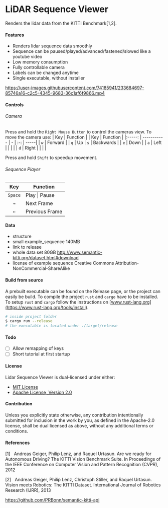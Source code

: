 # LiDAR Sequence Viewer
Renders the lidar data from the KITTI Benchmark[1,2].


#### Features
- Renders lidar sequence data smoothly 
- Sequence can be paused/played/advanced/fastened/slowed like a youtube video 
- Low memory consumption
- Fully controllable camera
- Labels can be changed anytime
- Single executable, without installer

https://user-images.githubusercontent.com/74185941/233684697-85746a16-c2c5-4345-9683-36c1af6f9866.mp4

#### Controls
###### Camera
Press and hold the `Right Mouse Button` to control the cameras view. 
To move the camera use:
| Key           | Function | | Key | Function |
|:-----:   | ----------- | - | :-: | -----|
| `w`        | Forward | | `q`     | Up
| `s`     | Backwards |  | `e`     | Down |
| `a`     | Left |  | | |
| `d`     | Right |  | | |

Press and hold `Shift` to speedup movement. 

###### Sequence Player
| Key           | Function |
|:-----:   | ----------- |  
|`Space`   | Play \| Pause | 
| `→`     | Next Frame |
| `←`     | Previous Frame |

#### Data
- structure
- small example_sequence 140MB
- link to release
- whole data set 80GB http://www.semantic-kitti.org/dataset.html#download
- license of example sequence Creative Commons Attribution-NonCommercial-ShareAlike 



#### Build from source
A prebuilt executable can be found on the Release page, or the project can easily be build.
To compile the project `rust` and `cargo` have to be installed. To setup `rust` and `cargo` follow the instructions on [www.rust-lang.org](https://www.rust-lang.org/tools/install).

```bash
# inside project folder
$ cargo run --release
# the executable is located under ./target/release
```
#### Todo
- [ ] Allow remapping of keys
- [ ] Short tutorial at first startup

#### License
Lidar Sequence Viewer is dual-licensed under either:
- [MIT License](../main/LICENSE-MIT)
- [Apache License, Version 2.0](../main/LICENSE-APACHE) 

#### Contribution
Unless you explicitly state otherwise, any contribution intentionally submitted for inclusion in the work by you, as defined in the Apache-2.0 license, shall be dual licensed as above, without any additional terms or conditions.

#### References
[1]&nbsp;&nbsp;&nbsp;Andreas Geiger, Philip Lenz, and Raquel Urtasun. Are we ready for Autonomous Driving? The KITTI Vision Benchmark Suite. In Proceedings of the IEEE Conference on Computer Vision and Pattern Recognition (CVPR), 2012

[2]&nbsp;&nbsp;&nbsp;Andreas Geiger, Philip Lenz, Christoph Stiller, and Raquel Urtasun. Vision meets Robotics: The KITTI Dataset. International Journal of Robotics Research (IJRR), 2013


https://github.com/PRBonn/semantic-kitti-api
